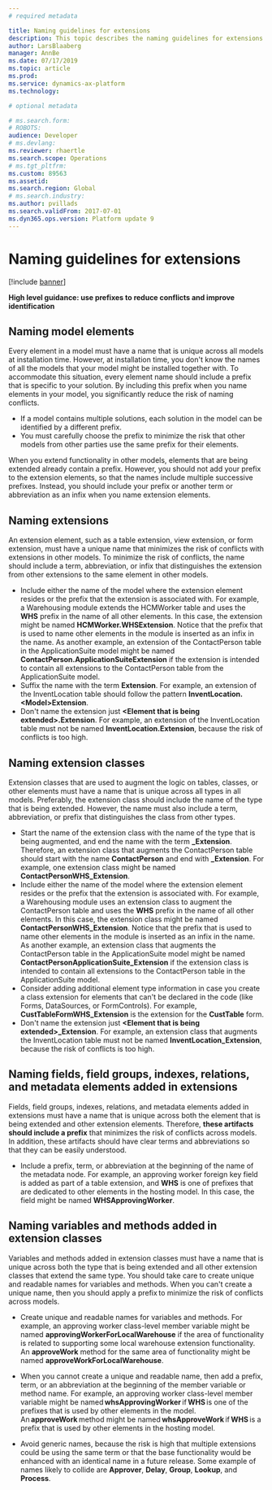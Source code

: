 ```yaml
---
# required metadata

title: Naming guidelines for extensions
description: This topic describes the naming guidelines for extensions. Artifacts added via extension must have a name that is unique across all models at installation time. 
author: LarsBlaaberg
manager: AnnBe
ms.date: 07/17/2019
ms.topic: article
ms.prod: 
ms.service: dynamics-ax-platform
ms.technology: 

# optional metadata

# ms.search.form: 
# ROBOTS: 
audience: Developer
# ms.devlang: 
ms.reviewer: rhaertle
ms.search.scope: Operations
# ms.tgt_pltfrm: 
ms.custom: 89563
ms.assetid: 
ms.search.region: Global
# ms.search.industry: 
ms.author: pvillads
ms.search.validFrom: 2017-07-01
ms.dyn365.ops.version: Platform update 9
---
```


# Naming guidelines for extensions

[!include [banner](../includes/banner.md)]

**High level guidance: use prefixes to reduce conflicts and improve identification**

## Naming model elements
Every element in a model must have a name that is unique across all models at installation time. However, at installation time, you don't know the names of all the models that your model might be installed together with. To accommodate this situation, every element name should include a prefix that is specific to your solution. By including this prefix when you name elements in your model, you significantly reduce the risk of naming conflicts.

+ If a model contains multiple solutions, each solution in the model can be identified by a different prefix. 
+ You must carefully choose the prefix to minimize the risk that other models from other parties use the same prefix for their elements.

When you extend functionality in other models, elements that are being extended already contain a prefix. However, you should not add your prefix to the extension elements, so that the names include multiple successive prefixes. Instead, you should include your prefix or another term or abbreviation as an infix when you name extension elements.

## Naming extensions

An extension element, such as a table extension, view extension, or form extension, must have a unique name that minimizes the risk of conflicts with extensions in other models. To minimize the risk of conflicts, the name should include a term, abbreviation, or infix that distinguishes the extension from other extensions to the same element in other models.

+ Include either the name of the model where the extension element resides or the prefix that the extension is associated with. For example, a Warehousing module extends the HCMWorker table and uses the **WHS** prefix in the name of all other elements. In this case, the extension might be named **HCMWorker.WHSExtension**. Notice that the prefix that is used to name other elements in the module is inserted as an infix in the name. As another example, an extension of the ContactPerson table in the ApplicationSuite model might be named **ContactPerson.ApplicationSuiteExtension** if the extension is intended to contain all extensions to the ContactPerson table from the ApplicationSuite model.
+ Suffix the name with the term **Extension**. For example, an extension of the InventLocation table should follow the pattern **InventLocation.&lt;Model&gt;Extension**.
+ Don't name the extension just **&lt;Element that is being extended&gt;.Extension**. For example, an extension of the InventLocation table must not be named **InventLocation.Extension**, because the risk of conflicts is too high.

## Naming extension classes

Extension classes that are used to augment the logic on tables, classes, or other elements must have a name that is unique across all types in all models. Preferably, the extension class should include the name of the type that is being extended. However, the name must also include a term, abbreviation, or prefix that distinguishes the class from other types.

+ Start the name of the extension class with the name of the type that is being augmented, and end the name with the term **\_Extension**.
Therefore, an extension class that augments the ContactPerson table should start with the name **ContactPerson** and end with **\_Extension**. For example, one extension class might be named **ContactPersonWHS\_Extension**.
+ Include either the name of the model where the extension element resides or the prefix that the extension is associated with. For example, a Warehousing module uses an extension class to augment the ContactPerson table and uses the **WHS** prefix in the name of all other elements. In this case, the extension class might be named **ContactPersonWHS\_Extension**. Notice that the prefix that is used to name other elements in the module is inserted as an infix in the name. As another example, an extension class that augments the ContactPerson table in the ApplicationSuite model might be named **ContactPersonApplicationSuite\_Extension** if the extension class is intended to contain all extensions to the ContactPerson table in the ApplicationSuite model.
+ Consider adding additional element type information in case you create a class extension for elements that can't be declared in the code (like Forms, DataSources, or FormControls). For example, **CustTableFormWHS\_Extension** is the extension for the **CustTable** form.
+ Don't name the extension just **&lt;Element that is being extended&gt;\_Extension**. For example, an extension class that augments the InventLocation table must not be named **InventLocation\_Extension**, because the risk of conflicts is too high.

## Naming fields, field groups, indexes, relations, and metadata elements added in extensions

Fields, field groups, indexes, relations, and metadata elements added in extensions must have a name that is unique across both the element that is being extended and other extension elements. Therefore, **these artifacts should include a prefix** that minimizes the risk of conflicts across models. In addition, these artifacts should have clear terms and abbreviations so that they can be easily understood. 

+ Include a prefix, term, or abbreviation at the beginning of the name of the metadata node. For example, an approving worker foreign key field is added as part of a table extension, and **WHS** is one of prefixes that are dedicated to other elements in the hosting model. In this case, the field might be named **WHSApprovingWorker**.

## Naming variables and methods added in extension classes

Variables and methods added in extension classes must have a name that is unique across both the type that is being extended and all other extension classes that extend the same type. You should take care to create unique and readable names for variables and methods. When you can't create a unique name, then you should apply a prefix to minimize the risk of conflicts across models. 

+ Create unique and readable names for variables and methods. For example, an approving worker class-level member variable might be named **approvingWorkerForLocalWarehouse** if the area of functionality is related to supporting some local warehouse extension functionality. An **approveWork** method for the same area of functionality might be named **approveWorkForLocalWarehouse**. 
 
+ When you cannot create a unique and readable name, then add a prefix, term, or an abbreviation at the beginning of the member variable or method name. For example, an approving worker class-level member variable might be named **whsApprovingWorker** if **WHS** is one of the prefixes that is used by other elements in the model. An **approveWork** method might be named **whsApproveWork** if **WHS** is a prefix that is used by other elements in the hosting model. 
 
+ Avoid generic names, because the risk is high that multiple extensions could be using the same term or that the base functionality would be enhanced with an identical name in a future release. Some example of names likely to collide are **Approver**, **Delay**, **Group**, **Lookup**, and **Process**.   

